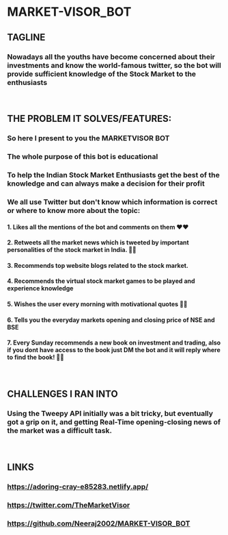 # MARKET-VISOR_BOT

## TAGLINE
### Nowadays all the youths have become concerned about their investments and know the world-famous twitter, so the bot will provide sufficient knowledge of the Stock Market to the enthusiasts
<br />

## THE PROBLEM IT SOLVES/FEATURES:
### So here I present to you the MARKETVISOR BOT

### The whole purpose of this bot is educational
### To help the Indian Stock Market Enthusiasts get the best of the knowledge and can always make a decision for their profit

### We all use Twitter but don't know which information is correct or where to know more about the topic:
#### 1. Likes all the mentions of the bot and comments on them ❤❤
#### 2. Retweets all the market news which is tweeted by important personalities of the stock market in India. 👀👀
#### 3. Recommends top website blogs related to the stock market. 
#### 4. Recommends the virtual stock market games to be played and experience knowledge
#### 5. Wishes the user every morning with motivational quotes 🙌🙌
#### 6. Tells you the everyday markets opening and closing price of NSE and BSE
#### 7. Every Sunday recommends a new book on investment and trading, also if you dont have access to the book just DM the bot and it will reply where to find the book! 💪💪
<br />

## CHALLENGES I RAN INTO
### Using the Tweepy API initially was a bit tricky, but eventually got a grip on it, and getting Real-Time opening-closing news of the market was a difficult task.
<br />

## LINKS
### https://adoring-cray-e85283.netlify.app/
### https://twitter.com/TheMarketVisor
### https://github.com/Neeraj2002/MARKET-VISOR_BOT
